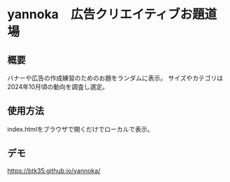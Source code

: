 # yannoka　広告クリエイティブお題道場

## 概要
バナーや広告の作成練習のためのお題をランダムに表示。
サイズやカテゴリは2024年10月頃の動向を調査し選定。

## 使用方法
index.htmlをブラウザで開くだけでローカルで表示。

## デモ
https://btk35.github.io/yannoka/